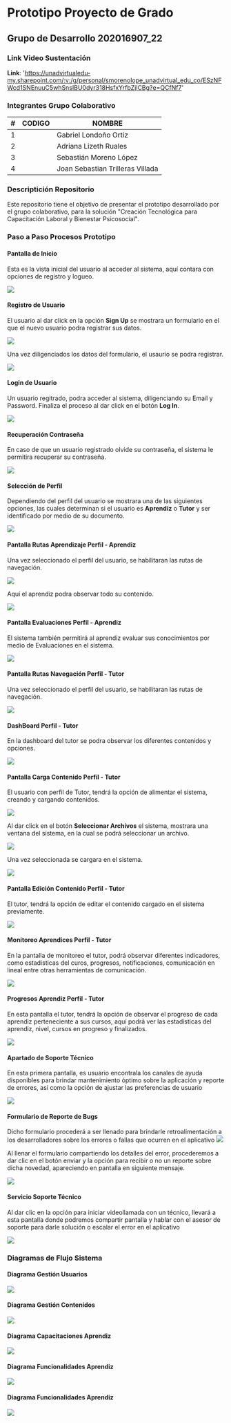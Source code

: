# Prototipo Proyecto de Grado
## Grupo de Desarrollo 202016907_22


### Link Video Sustentación 

**Link**: 'https://unadvirtualedu-my.sharepoint.com/:v:/g/personal/smorenolope_unadvirtual_edu_co/ESzNFWcd1SNEnuuC5whSnsIBU0dyr318HsfxYrfbZjlCBg?e=QCfNf7'


### Integrantes Grupo Colaborativo
|#| CODIGO | NOMBRE |
| -----|-------|-------- |
|   1| | Gabriel Londoño Ortiz  |
|   2| | Adriana Lizeth Ruales  |
|   3| | Sebastián Moreno López |
|   4| | Joan Sebastian Trilleras Villada   |


### Descriptición Repositorio

Este repositorio tiene el objetivo de presentar el prototipo desarrollado por el grupo colaborativo, para la solución  "Creación Tecnológica para Capacitación Laboral y Bienestar Psicosocial".

### Paso a Paso Procesos Prototipo

#### Pantalla de Inicio

Esta es la vista inicial del usuario al acceder al sistema, aquí contara con opciones de registro y logueo.

![](assets/images/main_view.png)

#### Registro de Usuario

El usuario al dar click en la opción **Sign Up** se mostrara un formulario en el que el nuevo usuario podra registrar sus datos.

![](assets/images/register_view.png)

Una vez diligenciados los datos del formulario, el usaurio se podra registrar.

![](assets/images/alert_register_view.png)

#### Login de Usuario

Un usuario regitrado, podra acceder al sistema, diligenciando su Email y Password. Finaliza el proceso al dar click en el botón **Log In**.

![](assets/images/login_view.png)

#### Recuperación Contraseña

En caso de que un usuario registrado olvide su contraseña, el sistema le permitira recuperar su contraseña.

![](assets/images/recovery_pass_view.png)

#### Selección de Perfil

Dependiendo del perfil del usuario se mostrara una de las siguientes opciones, las cuales determinan si el usuario es **Aprendiz** o **Tutor** y ser identificado por medio de su documento.

![](assets/images/select_profile_view.png)

#### Pantalla Rutas Aprendizaje Perfil - Aprendiz

Una vez seleccionado el perfil del usuario, se habilitaran las rutas de navegación.

![](assets/images/student_navegation_routes_view.png)

Aquí el aprendiz podra observar todo su contenido.

![](assets/images/student_content_view.png)

#### Pantalla Evaluaciones Perfil - Aprendiz

El sistema también permitirá al aprendiz evaluar sus conocimientos por medio de Evaluaciones en el sistema.

![](assets/images/evaluation_view.png)

#### Pantalla Rutas Navegación Perfil - Tutor

Una vez seleccionado el perfil del usuario, se habilitaran las rutas de navegación.

![](assets/images/student_navegation_routes_view.png)

#### DashBoard Perfil - Tutor

En la dashboard del tutor se podra observar los diferentes contenidos y opciones.

![](assets/images/teacher_content_view.png)

#### Pantalla Carga Contenido Perfil - Tutor

El usuario con perfil de Tutor, tendrá la opción de alimentar el sistema, creando y cargando contenidos.

![](assets/images/upload_content_view.png)

Al dar click en el botón **Seleccionar Archivos** el sistema, mostrara una ventana del sistema, en la cual se podrá seleccionar un archivo.

![](assets/images/select_file_view.png)

Una vez seleccionada se cargara en el sistema.

![](assets/images/uploading_file_view.png)

#### Pantalla Edición Contenido Perfil - Tutor

El tutor, tendrá la opción de editar el contenido cargado en el sistema previamente.

![](assets/images/edit_content_view.png)

#### Monitoreo Aprendices Perfil - Tutor

En la pantalla de monitoreo el tutor, podrá observar diferentes indicadores, como estadisticas del curos, progresos, notificaciones, comunicación en lineal entre otras herramientas de comunicación.

![](assets/images/monitor_view.png)

#### Progresos Aprendiz Perfil - Tutor

En esta pantalla el tutor, tendrá la opción de observar el progreso de cada aprendiz perteneciente a sus cursos, aquí podrá ver las estadísticas del aprendiz, nivel, cursos en progreso y finalizados.

![](assets/images/student_progress_view.png)

#### Apartado de Soporte Técnico

En esta primera pantalla, es usuario encontrala los canales de ayuda disponibles para brindar mantenimiento óptimo sobre la aplicación y reporte de errores, así como la opción de ajustar las preferencias de usuario

![](assets/images/techsupport_view.png)

#### Formulario de Reporte de Bugs 

Dicho formulario procederá a ser llenado para brindarle retroalimentación a los desarrolladores sobre los errores o fallas que ocurren en el aplicativo
![](assets/images/reportbugs_view.png)

Al llenar el formulario compartiendo los detalles del error, procederemos a dar clic en el botón enviar y la opción para recibir o no un reporte sobre dicha novedad, apareciendo en pantalla en siguiente mensaje.

![](assets/images/reportalert_view.png)

#### Servicio Soporte Técnico 

Al dar clic en la opción para iniciar videollamada con un técnico, llevará a esta pantalla donde podremos compartir pantalla y hablar con el asesor de soporte para darle solución o escalar el error en el aplicativo

![](assets/images/videocall_view.png)

### Diagramas de Flujo Sistema

#### Diagrama Gestión Usuarios

![](assets/diagrams/admin_user_diagram.png)

#### Diagrama Gestión Contenidos

![](assets/diagrams/admin_content_diagram.png)

#### Diagrama Capacitaciones Aprendiz

![](assets/diagrams/apprenticeships_diagram.png)

#### Diagrama Funcionalidades Aprendiz

![](assets/diagrams/features_learner_diagrams.png)

#### Diagrama Funcionalidades Aprendiz

![](assets/diagrams/tutor_features_diagrams.png)
